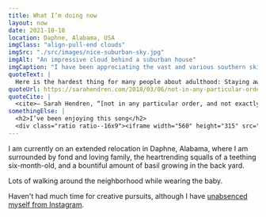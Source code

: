 ```yaml
---
title: What I’m doing now
layout: now
date: 2021-10-18
location: Daphne, Alabama, USA
imgClass: "align-pull-end clouds"
imgSrc: "./src/images/nice-suburban-sky.jpg"
imgAlt: "An impressive cloud behind a suburban house"
imgCaption: "I have been appreciating the vast and various southern skies. You don't see them like this in Asheville."
quoteText: |
  Here is the hardest thing for many people about adulthood: Staying awake. That is, resisting the somnambulance that will grow like weeds over any state of habitual life. You have to actively invite experiences into your life that will interrupt the smallness of your story and the calcifying generalizations you make about the world based on your own private universe.
quoteUrl: https://sarahendren.com/2018/03/06/not-in-any-particular-order-and-not-a-gospel-but/
quoteCite: |
  <cite>— Sarah Hendren, “[not in any particular order, and not exactly a gospel, but](https://sarahendren.com/2018/03/06/not-in-any-particular-order-and-not-a-gospel-but/)”</cite>
somethingElse: |
  <h2>I’ve been enjoying this song</h2>
  <div class="ratio ratio--16x9"><iframe width="560" height="315" src="https://www.youtube-nocookie.com/embed/isI3ihO4Z3I" title="YouTube video player" frameborder="0" allow="accelerometer; autoplay; clipboard-write; encrypted-media; gyroscope; picture-in-picture" allowfullscreen></iframe></div>
---
```

I am currently on an extended relocation in Daphne, Alabama, where I am surrounded by fond and loving family, the heartrending squalls of a teething six-month-old, and a bountiful amount of basil growing in the back yard.

<!-- Although we are mightily disappointed to be missing out on autumn in Asheville this year... -->

Lots of walking around the neighborhood while wearing the baby. 

Haven't had much time for creative pursuits, although I have [unabsenced myself from Instagram](https://www.instagram.com/minttoothpick/).
